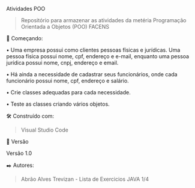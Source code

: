 Atividades POO

> Repositório para armazenar as atividades da metéria Programação Orientada a Objetos (POO) FACENS

🚀 Começando:

• Uma empresa possui como clientes pessoas físicas e jurídicas. Uma pessoa física possui nome, cpf, endereço e e-mail, enquanto uma pessoa jurídica possui nome, cnpj, endereço e email.

• Há ainda a necessidade de cadastrar seus funcionários, onde cada funcionário possui nome, cpf, endereço e salário.

• Crie classes adequadas para cada necessidade.

• Teste as classes criando vários objetos.

🛠️ Construído com:

> Visual Studio Code

📌 Versão

Versão 1.0

✒️ Autores:

> Abrão Alves Trevizan - Lista de Exercicios JAVA 1/4
